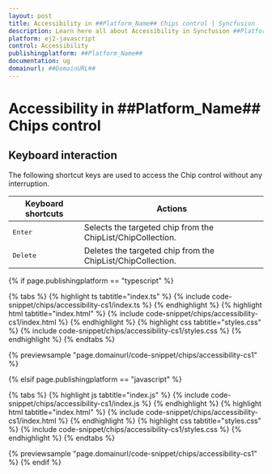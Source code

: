 ```yaml
---
layout: post
title: Accessibility in ##Platform_Name## Chips control | Syncfusion
description: Learn here all about Accessibility in Syncfusion ##Platform_Name## Chips control of Syncfusion Essential JS 2 and more.
platform: ej2-javascript
control: Accessibility 
publishingplatform: ##Platform_Name##
documentation: ug
domainurl: ##DomainURL##
---
```


# Accessibility in ##Platform_Name## Chips control

## Keyboard interaction

The following shortcut keys are used to access the Chip control without any interruption.

| Keyboard shortcuts | Actions |
|------------|-------------------|
| <kbd>Enter</kbd> | Selects the targeted chip from the ChipList/ChipCollection. |
| <kbd>Delete</kbd> | Deletes the targeted chip from the ChipList/ChipCollection. |

{% if page.publishingplatform == "typescript" %}

 {% tabs %}
{% highlight ts tabtitle="index.ts" %}
{% include code-snippet/chips/accessibility-cs1/index.ts %}
{% endhighlight %}
{% highlight html tabtitle="index.html" %}
{% include code-snippet/chips/accessibility-cs1/index.html %}
{% endhighlight %}
{% highlight css tabtitle="styles.css" %}
{% include code-snippet/chips/accessibility-cs1/styles.css %}
{% endhighlight %}
{% endtabs %}
        
{% previewsample "page.domainurl/code-snippet/chips/accessibility-cs1" %}

{% elsif page.publishingplatform == "javascript" %}

{% tabs %}
{% highlight js tabtitle="index.js" %}
{% include code-snippet/chips/accessibility-cs1/index.js %}
{% endhighlight %}
{% highlight html tabtitle="index.html" %}
{% include code-snippet/chips/accessibility-cs1/index.html %}
{% endhighlight %}
{% highlight css tabtitle="styles.css" %}
{% include code-snippet/chips/accessibility-cs1/styles.css %}
{% endhighlight %}
{% endtabs %}

{% previewsample "page.domainurl/code-snippet/chips/accessibility-cs1" %}
{% endif %}